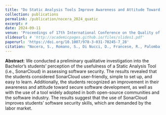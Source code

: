 ```yaml
---
title: "Do Static Analysis Tools Improve Awareness and Attitude Toward Secure Software Development?"
collection: publications
permalink: /publication/nocera_2024_quatic
excerpt: #
date: 2024-09-11
venue: 'Proceedings of 17th International Conference on the Quality of Information and Communications Technology (QUATIC)'
slidesurl: # 'http://academicpages.github.io/files/slides1.pdf'
paperurl: 'https://doi.org/10.1007/978-3-031-70245-7_28'
citation: "Nocera, S., Romano, S., Di Nucci, D., Francese, R., Palomba, F., Scanniello, G. (2024). Do Static Analysis Tools Improve Awareness and Attitude Toward Secure Software Development?. In: Bertolino, A., Pascoal Faria, J., Lago, P., Semini, L. (eds) Quality of Information and Communications Technology. QUATIC 2024. Communications in Computer and Information Science, vol 2178. Springer, Cham. p. 399–407. https://doi.org/10.1007/978-3-031-70245-7_28"
---
```


**Abstract**: We conducted a preliminary qualitative investigation into the Bachelor’s students’ perception of the usefulness of a Static Analysis Tool (i.e., SonarCloud) in assessing software security. The results revealed that the students considered SonarCloud user-friendly, simple to set up, and easy to learn. Additionally, the students recognized an improvement in their awareness and attitude toward secure software development, as well as with the use of a tool widely adopted in both open-source communities and the software industry. The results suggest that the use of SonarCloud improves students’ software security skills, which are demanded by the labor market.
